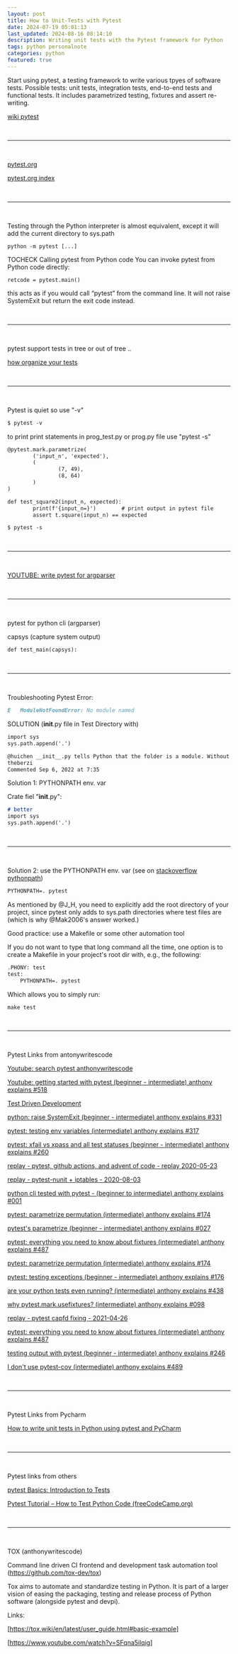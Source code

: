 ```yaml
---
layout: post
title: How to Unit-Tests with Pytest  
date: 2024-07-19 05:01:13
last_updated: 2024-08-16 08:14:10
description: Writing unit tests with the Pytest framework for Python
tags: python personalnote
categories: python
featured: true
---
```


Start using pytest, a testing framework to write various tpyes of software tests.
Possible tests: unit tests, integration tests, end-to-end tests and functional tests.
It includes parametrized testing, fixtures and assert re-writing.

[wiki pytest]: https://en.wikipedia.org/wiki/Pytest "https://en.wikipedia.org/wiki/Pytest"
[wiki pytest]

<br>
<hr>
<br>

[pytest.org]: https://docs.pytest.org/en/stable/ "https://docs.pytest.org/en/stable/"
[pytest.org]

[pytest.org index]: https://docs.pytest.org/en/stable/index.html "https://docs.pytest.org/en/stable/index.html"
[pytest.org index]

<br>
<hr>
<br>

Testing through the Python interpreter is almost equivalent, except it will add the current directory to sys.path
````
python -m pytest [...]
````

TOCHECK
Calling pytest from Python code
You can invoke pytest from Python code directly:

````
retcode = pytest.main()
````

this acts as if you would call “pytest” from the command line. It will not raise SystemExit but return the exit code instead.

<br>
<hr>
<br>

pytest support tests in tree or out of tree ..

[how organize your tests]: https://youtu.be/mzlH8lp4ISA?si=udu_GKCNWIqJYYug&t=623
[how organize your tests]


<br>
<hr>
<br>

Pytest is quiet so use "-v"
````markdown
$ pytest -v 
````

to print print statements in prog_test.py or prog.py file use "pytest -s"
````markdown
@pytest.mark.parametrize(
        ('input_n', 'expected'),
        (
                (7, 49),
                (8, 64)
        )
)

def test_square2(input_n, expected):
        print(f'{input_n=}')        # print output in pytest file
        assert t.square(input_n) == expected

$ pytest -s 
````

<br>
<hr>
<br>

[YOUTUBE: write pytest for argparser]: https://youtu.be/sv46294LoP8?si=rTbVTeV3korkeH9M&t=450 "https://youtu.be/sv46294LoP8?si=rTbVTeV3korkeH9M&t=450"
[YOUTUBE: write pytest for argparser]

<br>
<hr>
<br>

pytest for python cli (argparser)

capsys (capture system output)

````markdown
def test_main(capsys):
````

<br>
<hr>
<br>

Troubleshooting Pytest Error: 
````markdown
E   ModuleNotFoundError: No module named 
````

SOLUTION (__init__.py file in Test Directory with)
````markdown
import sys
sys.path.append('.')
````

````markdown
@huichen __init__.py tells Python that the folder is a module. Without it, the folder is not a module and so Python cannot find its name when used in import statements. – 
theberzi
Commented Sep 6, 2022 at 7:35
````

Solution 1: PYTHONPATH env. var 

Crate fiel "__init__.py":

````markdown
# better
import sys
sys.path.append('.')
````

<br>
<hr>
<br>

Solution 2: use the PYTHONPATH env. var (see on [stackoverflow pythonpath])

[stackoverflow pythonpath]: /https://stackoverflow.com/questions/54895002/modulenotfounderror-with-pytest  "https://stackoverflow.com/questions/54895002/modulenotfounderror-with-pytest"

````markdown
PYTHONPATH=. pytest
````

As mentioned by @J_H, you need to explicitly add the root directory of your project, 
since pytest only adds to sys.path directories where test files are 
(which is why @Mak2006's answer worked.)

Good practice: use a Makefile or some other automation tool

If you do not want to type that long command all the time, 
one option is to create a Makefile in your 
project's root dir with, e.g., the following:

````markdown
.PHONY: test
test:
    PYTHONPATH=. pytest
````

Which allows you to simply run:

````markdown
make test
````

<br>
<hr>
<br>

Pytest Links from antonywritescode

[Youtube: search pytest anthonywritescode]: https://www.youtube.com/@anthonywritescode/search?query=pytest
[Youtube: search pytest anthonywritescode]

[Youtube: getting started with pytest (beginner - intermediate) anthony explains #518]: https://www.youtube.com/watch?v=mzlH8lp4ISA&t=76s
[Youtube: getting started with pytest (beginner - intermediate) anthony explains #518]

[Test Driven Development]: https://www.youtube.com/watch?v=JmMxU8ljiOg
[Test Driven Development]

[python: raise SystemExit (beginner - intermediate) anthony explains #331]: https://www.youtube.com/watch?v=ZbeSPc5wL0g  
[python: raise SystemExit (beginner - intermediate) anthony explains #331]

[pytest: testing env variables (intermediate) anthony explains #317]: https://www.youtube.com/watch?v=N15X_pQHckQ
[pytest: testing env variables (intermediate) anthony explains #317]

[pytest: xfail vs xpass and all test statuses (beginner - intermediate) anthony explains #260]: https://www.youtube.com/watch?v=uzodcMcHbJU
[pytest: xfail vs xpass and all test statuses (beginner - intermediate) anthony explains #260]

[replay - pytest, github actions, and advent of code - replay 2020-05-23]: https://www.youtube.com/watch?v=dBekbQF-0Hk
[replay - pytest, github actions, and advent of code - replay 2020-05-23]

[replay - pytest-nunit + iptables - 2020-08-03]: https://www.youtube.com/watch?v=oBKtF_FWBj8
[replay - pytest-nunit + iptables - 2020-08-03]

[python cli tested with pytest - (beginner to intermediate) anthony explains #001]: https://www.youtube.com/watch?v=sv46294LoP8
[python cli tested with pytest - (beginner to intermediate) anthony explains #001]

[pytest: parametrize permutation (intermediate) anthony explains #174]: https://www.youtube.com/watch?v=QIUrd327tOQ
[pytest: parametrize permutation (intermediate) anthony explains #174]

[pytest's parametrize (beginner - intermediate) anthony explains #027]: https://www.youtube.com/watch?v=aQH7hyJn-No
[pytest's parametrize (beginner - intermediate) anthony explains #027]

[pytest: everything you need to know about fixtures (intermediate) anthony explains #487]: https://www.youtube.com/watch?v=ScEQRKwUePI
[pytest: everything you need to know about fixtures (intermediate) anthony explains #487]

[pytest: parametrize permutation (intermediate) anthony explains #174]: https://www.youtube.com/watch?v=QIUrd327tOQ
[pytest: parametrize permutation (intermediate) anthony explains #174]

[pytest: testing exceptions (beginner - intermediate) anthony explains #176]: https://www.youtube.com/watch?v=6nRxZyQwwlE
[pytest: testing exceptions (beginner - intermediate) anthony explains #176]

[are your python tests even running? (intermediate) anthony explains #438]: https://www.youtube.com/watch?v=0nPS_vVmhp0
[are your python tests even running? (intermediate) anthony explains #438]

[why pytest.mark.usefixtures? (intermediate) anthony explains #098]: https://www.youtube.com/watch?v=BE2v1VCmGwg 
[why pytest.mark.usefixtures? (intermediate) anthony explains #098]

[replay - pytest capfd fixing - 2021-04-26]: https://www.youtube.com/watch?v=a33dRrLO8ws 
[replay - pytest capfd fixing - 2021-04-26]

[pytest: everything you need to know about fixtures (intermediate) anthony explains #487]: https://www.youtube.com/watch?v=ScEQRKwUePI  
[pytest: everything you need to know about fixtures (intermediate) anthony explains #487]

[testing output with pytest (beginner - intermediate) anthony explains #246]: https://www.youtube.com/watch?v=dN-pVt7i4Us 
[testing output with pytest (beginner - intermediate) anthony explains #246]

[I don't use pytest-cov (intermediate) anthony explains #489]: https://www.youtube.com/watch?v=sPgvHGkmd0U 
[I don't use pytest-cov (intermediate) anthony explains #489]

<br>
<hr>
<br>

Pytest Links from Pycharm

[How to write unit tests in Python using pytest and PyCharm]: https://www.youtube.com/watch?v=Z0f00BdJ3yw
[How to write unit tests in Python using pytest and PyCharm]

<br>
<hr>
<br>

Pytest links from others

[pytest Basics: Introduction to Tests]: https://www.youtube.com/watch?v=3slDyeQYq8A&t=14s
[pytest Basics: Introduction to Tests]

[Pytest Tutorial – How to Test Python Code (freeCodeCamp.org)]: https://www.youtube.com/watch?v=cHYq1MRoyI0
[Pytest Tutorial – How to Test Python Code (freeCodeCamp.org)]

<br>
<hr>
<br>

TOX (anthonywritescode)

Command line driven CI frontend and development task automation tool 
(<a href="https://github.com/tox-dev/tox">https://github.com/tox-dev/tox</a>)

Tox aims to automate and standardize testing in Python. It is part of a larger vision of easing the packaging, 
testing and release process of Python software (alongside pytest and devpi).

Links:

[https://tox.wiki/en/latest/user_guide.html#basic-example]: https://tox.wiki/en/latest/user_guide.html#basic-example
[https://tox.wiki/en/latest/user_guide.html#basic-example]

[https://www.youtube.com/watch?v=SFqna5ilqig]: https://www.youtube.com/watch?v=SFqna5ilqig
[https://www.youtube.com/watch?v=SFqna5ilqig]
